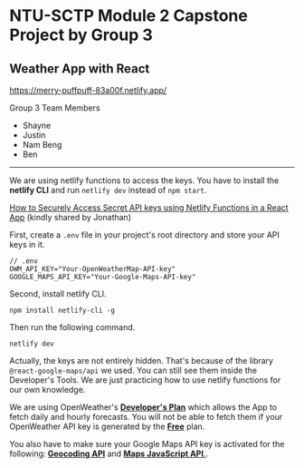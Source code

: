 # NTU-SCTP Module 2 Capstone Project by Group 3

## Weather App with React

<https://merry-puffpuff-83a00f.netlify.app/>

Group 3 Team Members

- Shayne
- Justin
- Nam Beng
- Ben

<hr/>

We are using netlify functions to access the keys. You have to install the **netlify CLI** and run `netlify dev` instead of `npm start`.

[How to Securely Access Secret API keys using Netlify Functions in a React App](https://www.freecodecamp.org/news/how-to-access-secret-api-keys-using-netlify-functions-in-a-react-app/)  (kindly shared by Jonathan)

First, create a `.env` file in your project's root directory and store your API keys in it.
```
// .env
OWM_API_KEY="Your-OpenWeatherMap-API-key"
GOOGLE_MAPS_API_KEY="Your-Google-Maps-API-key"
```

Second, install netlify CLI.
```
npm install netlify-cli -g
```

Then run the following command.
```
netlify dev
```

Actually, the keys are not entirely hidden. That's because of the library `@react-google-maps/api` we used. You can still see them inside the Developer's Tools. We are just practicing how to use netlify functions for our own knowledge.

We are using OpenWeather's [**Developer's Plan**](https://openweathermap.org/price#current) which allows the App to fetch daily and hourly forecasts. You will not be able to fetch them if your OpenWeather API key is generated by the [**Free**](https://openweathermap.org/price#current) plan.  

You also have to make sure your Google Maps API key is activated for the following: [**Geocoding API**](https://developers.google.com/maps/documentation/geocoding/cloud-setup) and [**Maps JavaScript API**.](https://developers.google.com/maps/documentation/javascript/cloud-setup).